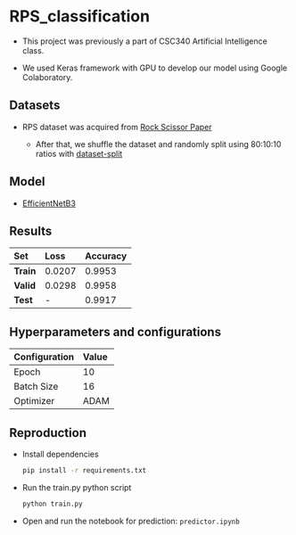 # RPS_classification
  * This project was previously a part of CSC340 Artificial Intelligence class.

  * We used Keras framework with GPU to develop our model using Google Colaboratory.

## Datasets
* RPS dataset was acquired from [Rock Scissor Paper](https://www.kaggle.com/alishmanandhar/rock-scissor-paper)

  * After that, we shuffle the dataset and randomly split using 80:10:10 ratios with [dataset-split](https://github.com/muriloxyz/dataset-split)

## Model
- [EfficientNetB3](https://github.com/qubvel/efficientnet)

## Results
|Set|Loss|Accuracy|
|:--|:--|:--|
|**Train**|0.0207|0.9953|
|**Valid**|0.0298|0.9958|
|**Test**|-|0.9917|

## Hyperparameters and configurations

| Configuration | Value |
|:--|:--|
|Epoch | 10 |
|Batch Size | 16 |
|Optimizer | ADAM |

## Reproduction
 
 - Install dependencies
    ```Bash
    pip install -r requirements.txt
    ```
    
 - Run the train.py python script
 
    ```Bash
    python train.py 
    ```
    
 - Open and run the notebook for prediction: `predictor.ipynb`
